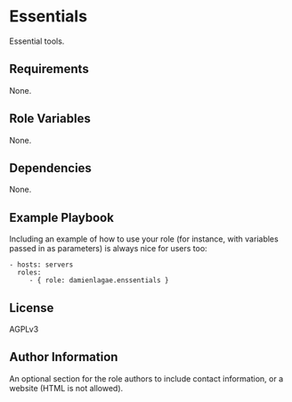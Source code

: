Essentials
=========

Essential tools.

Requirements
------------

None.

Role Variables
--------------

None.

Dependencies
------------

None.

Example Playbook
----------------

Including an example of how to use your role (for instance, with variables passed in as parameters) is always nice for users too:

    - hosts: servers
      roles:
         - { role: damienlagae.enssentials }

License
-------

AGPLv3

Author Information
------------------

An optional section for the role authors to include contact information, or a website (HTML is not allowed).
